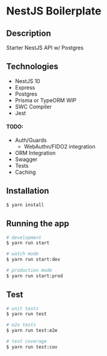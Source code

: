 # NestJS Boilerplate

## Description

Starter NestJS API w/ Postgres

## Technologies

- NestJS 10
- Express
- Postgres
- Prisma or TypeORM WIP
- SWC Compiler
- Jest


#### TODO: 
- Auth/Guards
  - WebAuthn/FIDO2 integration
- ORM Integration
- Swagger
- Tests
- Caching


## Installation

```bash
$ yarn install
```

## Running the app

```bash
# development
$ yarn run start

# watch mode
$ yarn run start:dev

# production mode
$ yarn run start:prod
```

## Test

```bash
# unit tests
$ yarn run test

# e2e tests
$ yarn run test:e2e

# test coverage
$ yarn run test:cov
```
